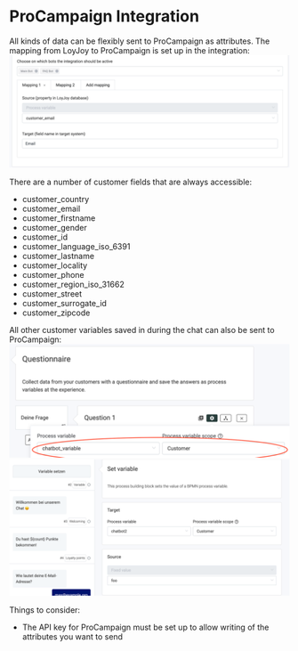 # ProCampaign Integration

All kinds of data can be flexibly sent to ProCampaign as attributes. The mapping from LoyJoy to ProCampaign is set up in the integration:
![integration](procampaign_integration/image1.png)

There are a number of customer fields that are always accessible:
- customer_country
- customer_email
- customer_firstname
- customer_gender
- customer_id
- customer_language_iso_6391
- customer_lastname
- customer_locality
- customer_phone
- customer_region_iso_31662
- customer_street
- customer_surrogate_id
- customer_zipcode

All other customer variables saved in during the chat can also be sent to ProCampaign:
![variable](procampaign_integration/image2.png)
![questionnaire](procampaign_integration/image3.png)

Things to consider:
- The API key for ProCampaign must be set up to allow writing of the attributes you want to send
